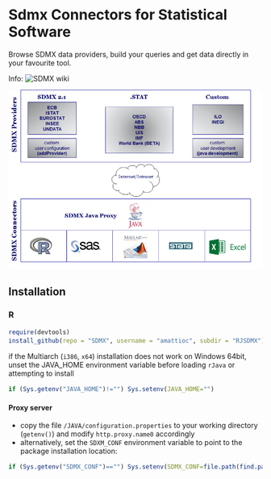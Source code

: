 Sdmx Connectors for Statistical Software
====

Browse SDMX data providers, build your queries and get data directly in your favourite tool. 

Info: ![SDMX wiki](https://github.com/amattioc/SDMX/wiki)


![My image](https://github.com/amattioc/SDMX/blob/master/docs/resources/sdmx.png)

## Installation

### R

```r
require(devtools)
install_github(repo = "SDMX", username = "amattioc", subdir = "RJSDMX")
```

if the Multiarch (`i386`, `x64`) installation does not work on Windows 64bit, unset the JAVA_HOME environment variable before loading `rJava` or attempting to install

```r
if (Sys.getenv("JAVA_HOME")!="") Sys.setenv(JAVA_HOME="")
```

#### Proxy server

- copy the file `/JAVA/configuration.properties` to your working directory (`getenv()`) and modify `http.proxy.name0` accordingly
- alternatively, set the `SDXM_CONF` environment variable to point to the package installation location:

```r
if (Sys.getenv("SDMX_CONF")=="") Sys.setenv(SDMX_CONF=file.path(find.package("RJSDMX"), "install", "configuration.properties"))
```
